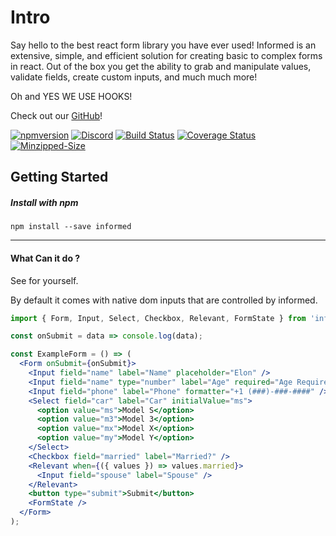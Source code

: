 # Intro

Say hello to the best react form library you have ever used! Informed is an extensive, simple, and efficient solution for creating basic to complex forms in react. Out of the box you get the ability to grab and manipulate values, validate fields, create custom inputs, and much much more!

Oh and YES WE USE HOOKS!

Check out our [GitHub](https://github.com/joepuzzo/informed)!

[![npmversion](https://img.shields.io/npm/v/informed.svg)](https://www.npmjs.com/package/informed)
[![Discord](https://img.shields.io/discord/676066734746370058)](https://discord.gg/zpF5wA)
[![Build Status](https://travis-ci.org/joepuzzo/informed.svg?branch=master)](https://travis-ci.org/joepuzzo/informed)
[![Coverage Status](https://coveralls.io/repos/github/joepuzzo/informed/badge.svg?branch=master)](https://coveralls.io/github/joepuzzo/informed?branch=master)
[![Minzipped-Size](https://badgen.net/bundlephobia/minzip/informed)](https://bundlephobia.com/result?p=informed)

## Getting Started

##### Install with npm

```
npm install --save informed
```

---

#### What Can it do ?

See for yourself.

By default it comes with native dom inputs that are controlled by informed.

```jsx
import { Form, Input, Select, Checkbox, Relevant, FormState } from 'informed';

const onSubmit = data => console.log(data);

const ExampleForm = () => (
  <Form onSubmit={onSubmit}>
    <Input field="name" label="Name" placeholder="Elon" />
    <Input field="name" type="number" label="Age" required="Age Required" />
    <Input field="phone" label="Phone" formatter="+1 (###)-###-####" />
    <Select field="car" label="Car" initialValue="ms">
      <option value="ms">Model S</option>
      <option value="m3">Model 3</option>
      <option value="mx">Model X</option>
      <option value="my">Model Y</option>
    </Select>
    <Checkbox field="married" label="Married?" />
    <Relevant when={({ values }) => values.married}>
      <Input field="spouse" label="Spouse" />
    </Relevant>
    <button type="submit">Submit</button>
    <FormState />
  </Form>
);
```

<!-- STORY -->
